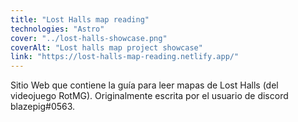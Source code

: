 ```yaml
---
title: "Lost Halls map reading"
technologies: "Astro"
cover: "../lost-halls-showcase.png"
coverAlt: "Lost halls map project showcase"
link: "https://lost-halls-map-reading.netlify.app/"
---
```


Sitio Web que contiene la guía para leer mapas de Lost Halls (del videojuego RotMG). Originalmente escrita por el usuario de discord blazepig#0563.

